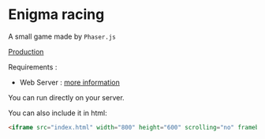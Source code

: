 # Enigma racing

A small game made by `Phaser.js`

[Production](https://virtual-plating-309512.web.app/)

Requirements :
 - Web Server : [more information](https://phaser.io/tutorials/getting-started-phaser3/part2)


You can run directly on your server.

You can also include it in html:
```html
<iframe src="index.html" width="800" height="600" scrolling="no" frameborder="0">
```
